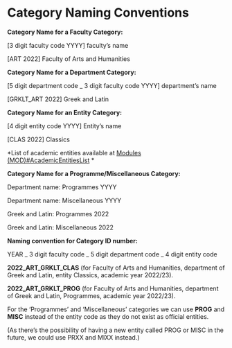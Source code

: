 # Category Naming Conventions

**Category Name for a Faculty Category:**

\[3 digit faculty code YYYY\] faculty’s name

\[ART 2022\] Faculty of Arts and Humanities

**Category Name for a Department Category:**

\[5 digit department code \_ 3 digit faculty code YYYY\] department’s name

\[GRKLT\_ART 2022\] Greek and Latin

**Category Name for an Entity Category:**

\[4 digit entity code YYYY\] Entity’s name

\[CLAS 2022\] Classics

*List of academic entities available at [Modules (MOD)\#AcademicEntitiesList](https://wiki.ucl.ac.uk/pages/viewpage.action?pageId=112332038#Modules(MOD)-AcademicEntitiesList) *

**Category Name for a Programme/Miscellaneous Category:**

Department name: Programmes YYYY

Department name: Miscellaneous YYYY

Greek and Latin: Programmes 2022

Greek and Latin: Miscellaneous 2022

**Naming convention for Category ID number:**

YEAR \_ 3 digit faculty code \_ 5 digit department code \_ 4 digit entity code

**2022\_ART\_GRKLT\_CLAS** (for Faculty of Arts and Humanities, department of Greek and Latin, entity Classics, academic year 2022/23).

**2022\_ART\_GRKLT\_PROG** (for Faculty of Arts and Humanities, department of Greek and Latin, Programmes, academic year 2022/23).

For the ‘Programmes’ and ‘Miscellaneous’ categories we can use **PROG** and **MISC** instead of the entity code as they do not exist as official entities.

(As there’s the possibility of having a new entity called PROG or MISC in the future, we could use PRXX and MIXX instead.)
